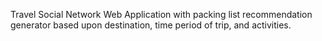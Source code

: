 Travel Social Network Web Application with packing list recommendation generator based upon destination, time period of trip, and activities.